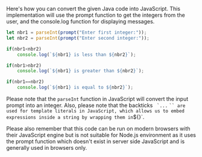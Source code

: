 Here's how you can convert the given Java code into JavaScript. This implementation will use the prompt function to get the integers from the user, and the console.log function for displaying messages.

```javascript
let nbr1 = parseInt(prompt("Enter first integer:"));
let nbr2 = parseInt(prompt("Enter second integer:"));

if(nbr1<nbr2)
    console.log(`${nbr1} is less than ${nbr2}`);

if(nbr1>nbr2)
    console.log(`${nbr1} is greater than ${nbr2}`);

if(nbr1==nbr2)
    console.log(`${nbr1} is equal to ${nbr2}`);
```

Please note that the `parseInt` function in JavaScript will convert the input prompt into an integer. Also, please note that the backticks `` `...`` ` `` are used for template literals in JavaScript, which allows us to embed expressions inside a string by wrapping them in `${}`. 

Please also remember that this code can be run on modern browsers with their JavaScript engine but is not suitable for Node.js environment as it uses the prompt function which doesn't exist in server side JavaScript and is generally used in browsers only.
